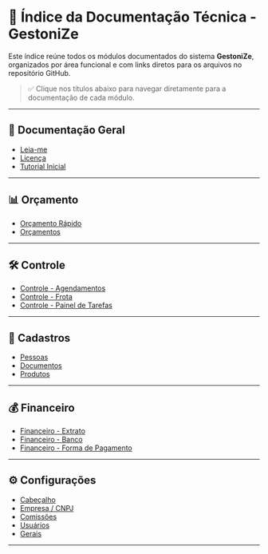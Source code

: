 # 📘 Índice da Documentação Técnica - GestoniZe

Este índice reúne todos os módulos documentados do sistema **GestoniZe**, organizados por área funcional e com links diretos para os arquivos no repositório GitHub.

> ✅ Clique nos títulos abaixo para navegar diretamente para a documentação de cada módulo.

---

## 📁 Documentação Geral

- [Leia-me](./1_README.md)
- [Licença](./2_LICENSE.md)
- [Tutorial Inicial](./3_TUTORIAL.md)

---

## 📊 Orçamento

- [Orçamento Rápido](./4_Orçamento%20Rápido.md)
- [Orçamentos](./5_Orçamentos.md)

---

## 🛠️ Controle

- [Controle - Agendamentos](./6_Controle%20-%20Agendamentos.md)
- [Controle - Frota](./7_Controle%20-%20Frota.md)
- [Controle - Painel de Tarefas](./8_Controle%20-%20Painel%20de%20Tarefas.md)

---

## 📇 Cadastros

- [Pessoas](./9_Cadastros%20-%20Pessoas.md)
- [Documentos](./10_Cadastros%20-%20Documentos.md)
- [Produtos](./11_Cadastros%20-%20Produtos.md)

---

## 💰 Financeiro

- [Financeiro - Extrato](./12_Financeiro%20-%20Extrato.md)
- [Financeiro - Banco](./13_Financeiro%20-%20Banco.md)
- [Financeiro - Forma de Pagamento](./14_Financeiro%20-%20Forma%20de%20Pagam....md)

---

## ⚙️ Configurações

- [Cabeçalho](./15_Configuracoes%20-%20Cabecalho.md)
- [Empresa / CNPJ](./16_Configuracoes%20-%20Empresa%20CNPJ.md)
- [Comissões](./17_Configuracoes%20-%20Comissoes.md)
- [Usuários](./18_Configuracoes%20-%20Usuario.md)
- [Gerais](./19_Configuracoes%20-%20Gerais.md)

---
